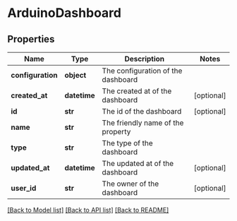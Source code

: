 # ArduinoDashboard

## Properties
Name | Type | Description | Notes
------------ | ------------- | ------------- | -------------
**configuration** | **object** | The configuration of the dashboard | 
**created_at** | **datetime** | The created at of the dashboard | [optional] 
**id** | **str** | The id of the dashboard | [optional] 
**name** | **str** | The friendly name of the property | 
**type** | **str** | The type of the dashboard | 
**updated_at** | **datetime** | The updated at of the dashboard | [optional] 
**user_id** | **str** | The owner of the dashboard | [optional] 

[[Back to Model list]](../README.md#documentation-for-models) [[Back to API list]](../README.md#documentation-for-api-endpoints) [[Back to README]](../README.md)


